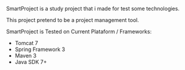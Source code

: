 SmartProject is a study project that i made for test some technologies.

This project pretend to be a project management tool.

SmartProject is Tested on Current Plataform / Frameworks:
* Tomcat 7
* Spring Framework 3
* Maven 3
* Java SDK 7+
